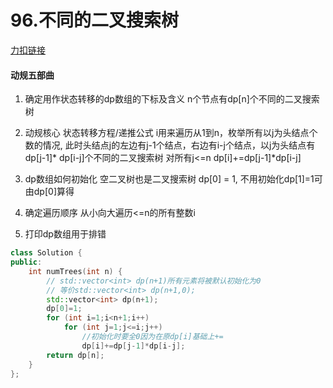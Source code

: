 # 96.不同的二叉搜索树

[力扣链接](https://leetcode.cn/problems/unique-binary-search-trees/description/)

#### 动规五部曲

1. 确定用作状态转移的dp数组的下标及含义 n个节点有dp[n]个不同的二叉搜索树
2. 动规核心 状态转移方程/递推公式
i用来遍历从1到n，枚举所有以j为头结点个数的情况, 此时头结点j的左边有j-1个结点，右边有i-j个结点，以j为头结点有dp[j-1]* dp[i-j]个不同的二叉搜索树 对所有j<=n   dp[i]+=dp[j-1]*dp[i-j]

3. dp数组如何初始化 空二叉树也是二叉搜索树 dp[0] = 1, 不用初始化dp[1]=1可由dp[0]算得
4. 确定遍历顺序 从小向大遍历<=n的所有整数i
5. 打印dp数组用于排错

```cpp
class Solution {
public:
    int numTrees(int n) {
        // std::vector<int> dp(n+1)所有元素将被默认初始化为0 
        // 等价std::vector<int> dp(n+1,0);
        std::vector<int> dp(n+1);
        dp[0]=1;
        for (int i=1;i<n+1;i++)
            for (int j=1;j<=i;j++)
                //初始化时要全0因为在原dp[i]基础上+=
                dp[i]+=dp[j-1]*dp[i-j]; 
        return dp[n];
    }
};
```